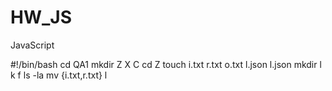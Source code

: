 # HW_JS
JavaScript

#!/bin/bash
cd QA1
mkdir Z X C
cd Z
touch i.txt r.txt o.txt l.json l.json
mkdir l k f
ls -la
mv {i.txt,r.txt} l
